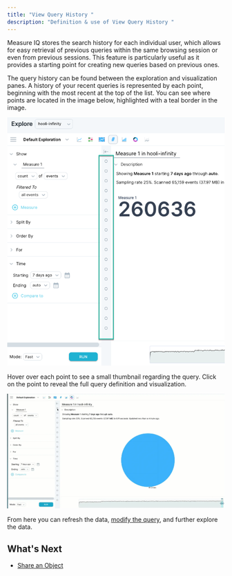 ```yaml
---
title: "View Query History "
description: "Definition & use of View Query History "
---
```


Measure IQ stores the search history for each individual user, which allows for easy retrieval of previous queries within the same browsing session or even from previous sessions. This feature is particularly useful as it provides a starting point for creating new queries based on previous ones.

The query history can be found between the exploration and visualization panes. A history of your recent queries is represented by each point, beginning with the most recent at the top of the list. You can see where points are located in the image below, highlighted with a teal border in the image.

![](./attachments/2023-03-17_16-41-39.png)

Hover over each point to see a small thumbnail regarding the query. Click on the point to reveal the full query definition and visualization.

![](<attachments/2023-03-17_16-53-51%20(1).webp>)

From here you can refresh the data, [modify the query](../../../modify-a-query), and further explore the data.

## What's Next

- [Share an Object](../../../measure_iq/measure-user-guides/manage-your-created-objects/share-an-object-with-other-users)
